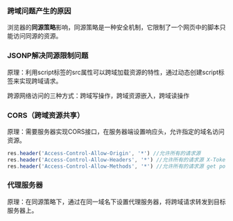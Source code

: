 ### 跨域问题产生的原因
浏览器的**同源策略**影响，同源策略是一种安全机制，它限制了一个网页中的脚本只能访问同源的资源。

### JSONP解决同源限制问题
原理：利用script标签的src属性可以跨域加载资源的特性，通过动态创建script标签来实现跨域请求。

跨源网络访问的三种方式：跨域写操作，跨域资源嵌入，跨域读操作 

### CORS（跨域资源共享）
原理：需要服务器实现CORS接口，在服务器端设置响应头，允许指定的域名访问资源。
```js
res.header('Access-Control-Allow-Origin', '*') //允许所有的请求源
res.header('Access-Control-Allow-Headers', '*') //允许所有的请求源 X-Token
res.header('Access-Control-Allow-Methods', '*') //允许所有的请求源 get post put delete
```

### 代理服务器
原理：在同源策略下，通过在同一域名下设置代理服务器，将跨域请求转发到目标服务器上。